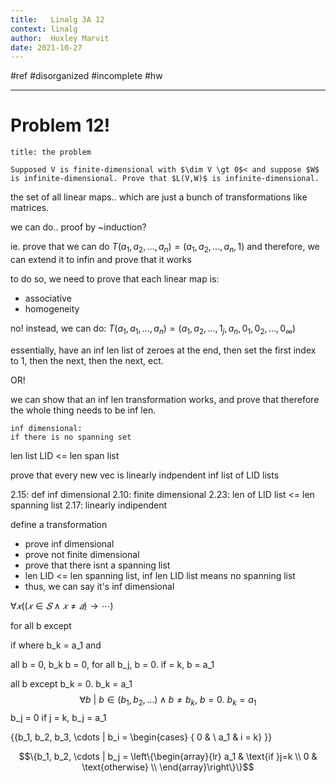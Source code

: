 ```yaml
---
title:   Linalg 3A 12
context: linalg
author:  Huxley Marvit
date: 2021-10-27
---
```


#ref #disorganized #incomplete #hw

***

# Problem 12!

```ad-abstract
title: the problem

Supposed V is finite-dimensional with $\dim V \gt 0$< and suppose $W$ is infinite-dimensional. Prove that $L(V,W)$ is infinite-dimensional.

```

the set of all linear maps.. which are just a bunch of transformations like matrices.

we can do.. proof by ~induction?

ie. prove that we can do $T(a_1, a_2, \dots, a_n) = (a_1, a_2, \dots, a_n, 1)$
and therefore, we can extend it to infin and prove that it works


to do so, we need to prove that each linear map is:
- associative
- homogeneity

no! instead, we can do: 
$T(a_1, a_1, \dots, a_n) = (a_1, a_2, \dots, 1_j,  a_n, 0_1, 0_2, \dots, 0_\infty)$


essentially, have an inf len list of zeroes at the end, then set the first index to 1, then the next, then the next, ect. 

OR!

we can show that an inf len transformation works, and prove that therefore the whole thing needs to be inf len.




```ad-def
inf dimensional:
if there is no spanning set
```



len list LID <= len span list

prove that every new vec is linearly indpendent 
inf list of LID lists



2.15: def inf dimensional
2.10: finite dimensional
2.23: len of LID list <= len spanning list
2.17: linearly indipendent


define a transformation 
- prove inf dimensional
- prove not finite dimensional
- prove that there isnt a spanning list
- len LID <= len spanning list, inf len LID list means no spanning list
- thus, we can say it's inf dimensional



$∀𝑥((𝑥∈𝑆∧𝑥≠𝑎)→⋯)$

for all b except 

if 
where b_k = a_1 and 

all b = 0, b_k 
b = 0, 
for all b_j, b = 0. 
if  = k, b = a_1

all b except b_k = 0. b_k = a_1
$$\forall b\ |\ b \in (b_1, b_2, \dots) ∧ b \neq b_k,\ b = 0.\ b_k = a_1$$
b_j = 0
if j = k, b_j = a_1

{{b_1, b_2, b_3, \cdots | b_i = \begin{cases} { 0 & \ a_1 & i = k} }}


$$\{b_1, b_2, \cdots | b_j = \left\{\begin{array}{lr} a_1 & \text{if }j=k \\ 0 & \text{otherwise} \\ \end{array}\right\}\}$$


